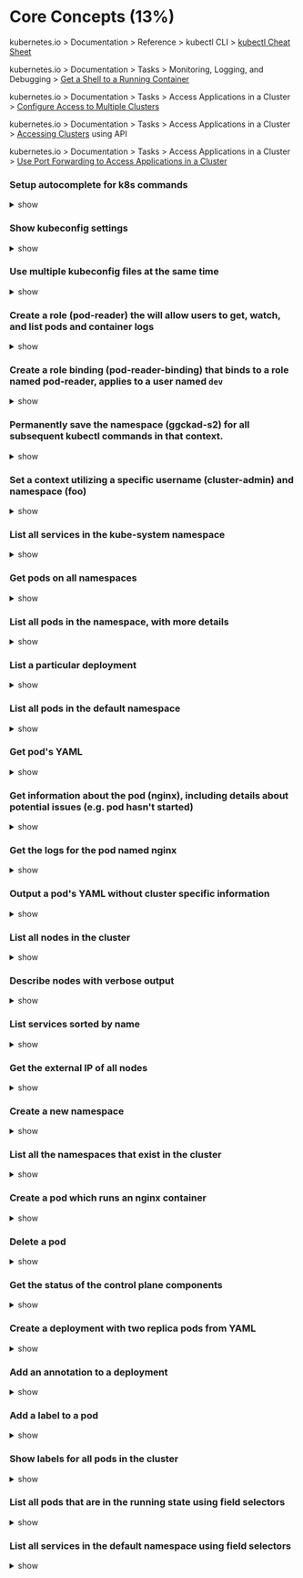 # Core Concepts (13%)

kubernetes.io > Documentation > Reference > kubectl CLI > [kubectl Cheat Sheet](https://kubernetes.io/docs/reference/kubectl/cheatsheet/)

kubernetes.io > Documentation > Tasks > Monitoring, Logging, and Debugging > [Get a Shell to a Running Container](https://kubernetes.io/docs/tasks/debug-application-cluster/get-shell-running-container/)

kubernetes.io > Documentation > Tasks > Access Applications in a Cluster > [Configure Access to Multiple Clusters](https://kubernetes.io/docs/tasks/access-application-cluster/configure-access-multiple-clusters/)

kubernetes.io > Documentation > Tasks > Access Applications in a Cluster > [Accessing Clusters](https://kubernetes.io/docs/tasks/access-application-cluster/access-cluster/) using API

kubernetes.io > Documentation > Tasks > Access Applications in a Cluster > [Use Port Forwarding to Access Applications in a Cluster](https://kubernetes.io/docs/tasks/access-application-cluster/port-forward-access-application-cluster/)

### Setup autocomplete for k8s commands

<details><summary>show</summary>
<p>

```bash
source <(kubectl completion bash)
echo "source <(kubectl completion bash)" >> ~/.bashrc
```

</p>
</details>

### Show kubeconfig settings

<details><summary>show</summary>
<p>

```bash
kubectl config view
```

</p>
</details>

### Use multiple kubeconfig files at the same time

<details><summary>show</summary>
<p>

```bash
KUBECONFIG=~/.kube/config:~/.kube/kubconfig2
```

</p>
</details>

### Create a role (pod-reader) the will allow users to get, watch, and list pods and container logs

<details><summary>show</summary>
<p>

```bash
kubectl create role pod-reader --verb=get,list,watch --resource=pods,pods/log
```
  
```bash
# create a file named role.yml
apiVersion: rbac.authorization.k8s.io/v1
kind: Role
metadata:
  namespace: default
  name: pod-reader
rules:
- apiGroups: [""]
  resources: ["pods", "pods/log"]
  verbs: ["get", "watch", "list"]

# create the role
kubectl apply -f role.yml
```

</p>
</details>

### Create a role binding (pod-reader-binding) that binds to a role named pod-reader, applies to a user named `dev`

<details><summary>show</summary>
<p>

```bash
 kubectl create rolebinding pod-reader-binding --clusterrole=podreader --user=dev
```
  
```bash
# create a file named role-binding.yml
apiVersion: rbac.authorization.k8s.io/v1
kind: RoleBinding
metadata:
  name: pod-reader
  namespace: default
subjects:
- kind: User
  name: dev
  apiGroup: rbac.authorization.k8s.io
roleRef:
  kind: Role
  name: pod-reader
  apiGroup: rbac.authorization.k8s.io
```

</p>
</details>

### 

### Permanently save the namespace (ggckad-s2) for all subsequent kubectl commands in that context.

<details><summary>show</summary>
<p>

```bash
kubectl config set-context --current --namespace=ggckad-s2
```

</p>
</details>

### Set a context utilizing a specific username (cluster-admin) and namespace (foo)

<details><summary>show</summary>
<p>

```bash
kubectl config set-context gce --user=cluster-admin --namespace=foo \
  && kubectl config use-context gce
```

</p>
</details>

### List all services in the kube-system namespace

<details><summary>show</summary>
<p>

```bash
kubectl get svc -n kube-system
```

</p>
</details>

### Get pods on all namespaces

<details><summary>show</summary>
<p>

```bash
kubectl get po --all-namespaces
```

</p>
</details>

### List all pods in the namespace, with more details

<details><summary>show</summary>
<p>

```bash
kubectl get pods -o wide
```

</p>
</details>

### List a particular deployment

<details><summary>show</summary>
<p>

```bash
kubectl get deployment my-deployment
```

</p>
</details>

### List all pods in the default namespace

<details><summary>show</summary>
<p>

```bash
kubectl get pods
```

</p>
</details>

### Get pod's YAML

<details><summary>show</summary>
<p>

```bash
kubectl get po nginx -o yaml
```

</p>
</details>

### Get information about the pod (nginx), including details about potential issues (e.g. pod hasn't started)

<details><summary>show</summary>
<p>

```bash
kubectl describe po nginx
```

</p>
</details>

### Get the logs for the pod named nginx

<details><summary>show</summary>
<p>

```bash
kubectl logs nginx
```

</p>
</details>

### Output a pod's YAML without cluster specific information

<details><summary>show</summary>
<p>

```bash
kubectl get pod my-pod -o yaml --export
```

</p>
</details>

### List all nodes in the cluster

<details><summary>show</summary>
<p>

```bash
kubectl get nodes
# or, get more information about the nodes
kubectl get nodes -o wide
```

</p>
</details>

### Describe nodes with verbose output

<details><summary>show</summary>
<p>

```bash
kubectl describe nodes
```

</p>
</details>

### List services sorted by name

<details><summary>show</summary>
<p>

```bash
kubectl get services --sort-by=.metadata.name
```

</p>
</details>

### Get the external IP of all nodes

<details><summary>show</summary>
<p>

```bash
kubectl get nodes -o jsonpath='{.items[*].status.addresses[?(@.type=="ExternalIP")].address}'
```

</p>
</details>

### Create a new namespace

<details><summary>show</summary>
<p>

```bash
kubectl create namespace web
```

</p>
</details>

### List all the namespaces that exist in the cluster

<details><summary>show</summary>
<p>

```bash
kubectl get namespaces
```

</p>
</details>

### Create a pod which runs an nginx container

<details><summary>show</summary>
<p>

```bash
kubectl run nginx --image=nginx
# or
kubectl run nginx2 --image=nginx --restart=Never --dry-run -o yaml | kubectl create -f -
```

</p>
</details>

### Delete a pod

<details><summary>show</summary>
<p>

```bash
kubectl delete po nginx
```

</p>
</details>

### Get the status of the control plane components

<details><summary>show</summary>
<p>

```bash
kubectl get componentstatus
```

</p>
</details>

### Create a deployment with two replica pods from YAML

<details><summary>show</summary>
<p>

```YAML
# create a deployment object using this YAML template with the following command
cat <<EOF | kubectl apply -f -
apiVersion: apps/v1
kind: Deployment
metadata:
  creationTimestamp: null
  labels:
    run: nginx
  name: nginx
spec:
  replicas: 2
  selector:
    matchLabels:
      run: nginx
  strategy: {}
  template:
    metadata:
      creationTimestamp: null
      labels:
        run: nginx
    spec:
      containers:
      - image: nginx
        name: nginx
        resources: {}
status: {}
EOF
```

```bash
# create the file deploy.yaml with the content above
vim deploy.yaml
# create the deployment
kubectl apply -f deploy.yaml
# get verbose output of deployment YAML
kubectl get deploy nginx-deployment -o yaml
# add an annotation to the deployment
kubectl annotate deploy nginx mycompany.com/someannotation="chad"
# delete the deployment
kubectl delete deploy nginx
```

</p>
</details>

### Add an annotation to a deployment

<details><summary>show</summary>
<p>

```bash
kubectl annotate deploy nginx mycompany.com/someannotation="chad"
```

</p>
</details>

### Add a label to a pod

<details><summary>show</summary>
<p>

```bash
kubectl label pods nginx env=prod
```

</p>
</details>

### Show labels for all pods in the cluster

<details><summary>show</summary>
<p>

```bash
kubectl get pods --show-labels
# or get pods with the env label
kubectl get po -L env
```

</p>
</details>

### List all pods that are in the running state using field selectors

<details><summary>show</summary>
<p>

```bash
kubectl get po --field-selector status.phase=Running
```

</p>
</details>

### List all services in the default namespace using field selectors

<details><summary>show</summary>
<p>

```bash
kubectl get svc --field-selector metadata.namespace=default
```

</p>
</details>
